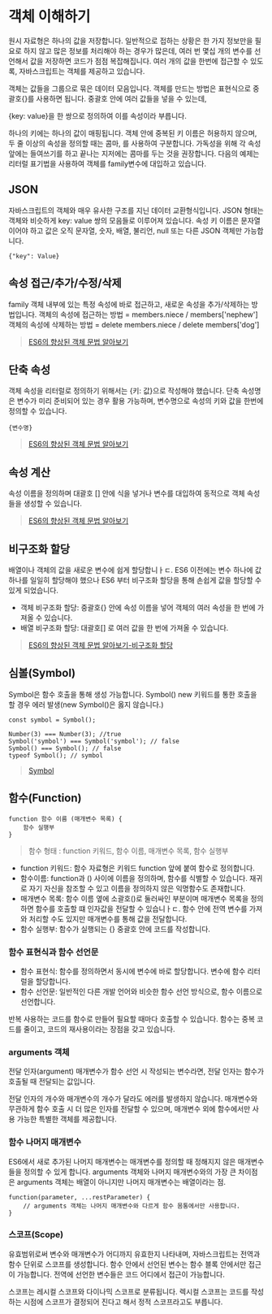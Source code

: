 # 객체 이해하기

원시 자료형은 하나의 값을 저장합니다.
일반적으로 접하는 상황은 한 가지 정보만을 필요로 하지 않고 많은 정보를 처리해야 하는 경우가 많은데, 여러 번 몇십 개의 변수를 선언해서 값을 저장하면 코드가 점점 복잡해집니다. 여러 개의 값을 한번에 접근할 수 있도록, 자바스크립트는 객체를 제공하고 있습니다.

객체는 값들을 그룹으로 묶은 데이터 모음입니다. 객체를 만드는 방법은 표현식으로 중괄호{}를 사용하면 됩니다. 중괄호 안에 여러 값들을 넣을 수 있는데,

{key: value}을 한 쌍으로 정의하여 이를 속성이라 부릅니다.

하나의 키에는 하나의 값이 매핑됩니다. 객체 안에 중복된 키 이름은 허용하지 않으며, 두 줄 이상의 속성을 정의할 때는 콤마, 를 사용하여 구분합니다. 가독성을 위해 각 속성 앞에는 들여쓰기를 하고 끝나는 지저에는 콤마를 두는 것을 권장합니다. 다음의 예제는 리터럴 표기법을 사용하여 객체를 family변수에 대입하고 있습니다.

## JSON

자바스크립트의 객체와 매우 유사한 구조를 지닌 데이터 교환형식입니다.
JSON 형태는 객체와 비슷하게 key: value 쌍의 모음들로 이루어져 있습니다.
속성 키 이름은 문자열이어야 하고 값은 오직 문자열, 숫자, 배열, 불리언, null 또는 다른 JSON 객체만 가능합니다.

```
{"key": Value}
```

## 속성 접근/추가/수정/삭제

family 객체 내부에 있는 특정 속성에 바로 접근하고, 새로운 속성을 추가/삭제하는 방법입니다.
객체의 속성에 접근하는 방법 = members.niece / members['nephew']
객체의 속성에 삭제하는 방법 = delete members.niece / delete members['dog']

> [ES6의 향상된 객체 문법 알아보기](./script1.js)

## 단축 속성

객체 속성을 리터럴로 정의하기 위해서는 {키: 값}으로 작성해야 했습니다.
단축 속성명은 변수가 미리 준비되어 있는 경우 활용 가능하며, 변수명으로 속성의 키와 값을 한번에 정의할 수 있습니다.

```
{변수명}
```

> [ES6의 향상된 객체 문법 알아보기](./script2.js)

## 속성 계산

속성 이름을 정의하며 대괄호 [] 안에 식을 넣거나 변수를 대입하여 동적으로 객체 속성들을 생성할 수 있습니다.

> [ES6의 향상된 객체 문법 알아보기](./script3.js)

## 비구조화 할당

배열이나 객체의 값을 새로운 변수에 쉽게 할당합니ㅏㄷ.
ES6 이전에는 변수 하나에 값 하나를 일일히 할당해야 했으나 ES6 부터 비구조화 할당을 통해 손쉽게 값을 할당할 수 있게 되었습니다.

- 객체 비구조화 할당: 중괄호{} 안에 속성 이름을 넣어 객체의 여러 속성을 한 번에 가져올 수 있습니다.
- 배열 비구조화 할당: 대괄호[] 로 여러 값을 한 번에 가져올 수 있습니다.

> [ES6의 향상된 객체 문법 알아보기-비구조화 할당](./script4.js)

## 심볼(Symbol)

Symbol은 함수 호출을 통해 생성 가능합니다. Symbol()
new 키워드를 통한 호출을 할 경우 에러 발생(new Symbol()은 옳지 않습니다.)

```
const symbol = Symbol();

Number(3) === Number(3); //true
Symbol('symbol') === Symbol('symbol'); // false
Symbol() === Symbol(); // false
typeof Symbol(); // symbol
```

> [Symbol](./script5.js)

## 함수(Function)

```
function 함수 이름 (매개변수 목록) {
    함수 실행부
}
```

> 함수 형태 : function 키워드, 함수 이름, 매개변수 목록, 함수 실행부

- function 키워드: 함수 자료형은 키워드 function 앞에 붙여 함수로 정의합니다.
- 함수이름: function과 () 사이에 이름을 정의하며, 함수를 식별할 수 있습니다. 재귀로 자기 자신을 참조할 수 있고 이름을 정의하지 않은 익명함수도 존재합니다.
- 매개변수 목록: 함수 이름 옆에 소괄호()로 둘러싸인 부분이며 매개변수 목록을 정의하면 함수를 호출할 떄 인자값을 전달할 수 있습니ㅏㄷ. 함수 안에 전역 변수를 가져와 처리할 수도 있지만 매개변수를 통해 값을 전달합니다.
- 함수 실행부: 함수가 실행되는 {} 중괄호 안에 코드를 작성합니다.

### 함수 표현식과 함수 선언문

- 함수 표현식: 함수를 정의하면서 동시에 변수에 바로 할당합니다. 변수에 함수 리터럴을 할당합니다.
- 함수 선언문: 일반적인 다른 개발 언어와 비슷한 함수 선언 방식으로, 함수 이름으로 선언합니다.

반복 사용하는 코드를 함수로 만들어 필요할 때마다 호출할 수 있습니다.
함수는 중복 코드를 줄이고, 코드의 재사용이라는 장점을 갖고 있습니다.

### arguments 객체

전달 인자(argument)
매개변수가 함수 선언 시 작성되는 변수라면, 전달 인자는 함수가 호출될 때 전달되는 값입니다.

전달 인자의 개수와 매개변수의 개수가 달라도 에러를 발생하지 않습니다.
매개변수와 무관하게 함수 호출 시 더 많은 인자를 전달할 수 있으며, 매개변수 외에 함수에서만 사용 가능한 특별한 객체를 제공합니다.

### 함수 나머지 매개변수

ES6에서 새로 추가된 나머지 매개변수는 매개변수를 정의할 때 정해지지 않은 매개변수들을 정의할 수 있게 합니다.
arguments 객체와 나머지 매개변수와의 가장 큰 차이점은 arguments 객체는 배열이 아니지만 나머지 매개변수는 배열이라는 점.

```
function(parameter, ...restParameter) {
    // arguments 객체는 나머지 매개변수와 다르게 함수 몸통에서만 사용합니다.
}
```

### 스코프(Scope)

유효범위로써 변수와 매개변수가 어디까지 유효한지 나타내며, 자바스크립트는 전역과 함수 단위로 스코프를 생성합니다. 함수 안에서 선언된 변수는 함수 블록 안에서만 접근이 가능합니다. 전역에 선언한 변수들은 코드 어디에서 접근이 가능합니다.

스코프는 레시컬 스코프와 다이나믹 스코프로 분류됩니다.
렉시컬 스코프는 코드를 작성하는 시점에 스코프가 결정되어 진다고 해서 정적 스코프라고도 부릅니다.
